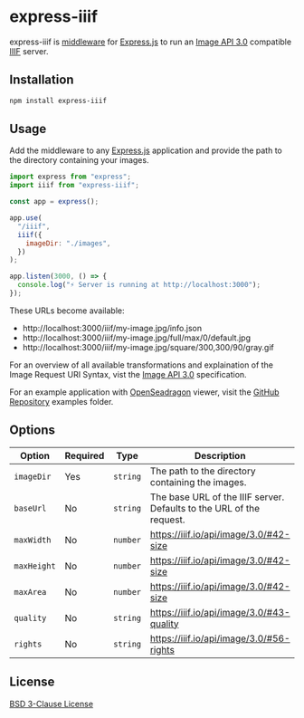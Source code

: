 # express-iiif

express-iiif is [middleware](https://expressjs.com/en/guide/using-middleware.html) for [Express.js](https://expressjs.com/) to run an [Image API 3.0](https://iiif.io/api/image/3.0/) compatible [IIIF](https://iiif.io/) server.

## Installation

```bash
npm install express-iiif
```

## Usage

Add the middleware to any [Express.js](https://expressjs.com/) application and provide the path to the directory containing your images.

```javascript
import express from "express";
import iiif from "express-iiif";

const app = express();

app.use(
  "/iiif",
  iiif({
    imageDir: "./images",
  })
);

app.listen(3000, () => {
  console.log("⚡️ Server is running at http://localhost:3000");
});
```

These URLs become available:

- http://localhost:3000/iiif/my-image.jpg/info.json
- http://localhost:3000/iiif/my-image.jpg/full/max/0/default.jpg
- http://localhost:3000/iiif/my-image.jpg/square/300,300/90/gray.gif

For an overview of all available transformations and explaination of the Image Request URI Syntax, vist the [Image API 3.0](https://iiif.io/api/image/3.0/) specification.

For an example application with [OpenSeadragon](https://openseadragon.github.io/) viewer, visit the [GitHub Repository](https://github.com/tvanbeek/express-iiif/tree/main/examples) examples folder.

## Options

| Option      | Required | Type     | Description                                                          |
| ----------- | -------- | -------- | -------------------------------------------------------------------- |
| `imageDir`  | Yes      | `string` | The path to the directory containing the images.                     |
| `baseUrl`   | No       | `string` | The base URL of the IIIF server. Defaults to the URL of the request. |
| `maxWidth`  | No       | `number` | https://iiif.io/api/image/3.0/#42-size                               |
| `maxHeight` | No       | `number` | https://iiif.io/api/image/3.0/#42-size                               |
| `maxArea`   | No       | `number` | https://iiif.io/api/image/3.0/#42-size                               |
| `quality`   | No       | `string` | https://iiif.io/api/image/3.0/#43-quality                            |
| `rights`    | No       | `string` | https://iiif.io/api/image/3.0/#56-rights                             |

## License

[BSD 3-Clause License](LICENSE)
